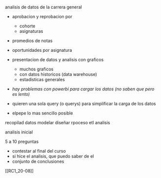 analisis de datos de la carrera general
- aprobacion y reprobacion por
	- cohorte
	- asignaturas
- promedios de notas
- oportunidades por asignatura

- presentacion de datos y analisis con graficos
	- muchos graficos
	- con datos historicos (data warehouse)
	- estadisticas generales
- *hay problemas con powerbi para cargar los datos (no saben que pero es lento)*
- quieren una sola query (o querys) para simplificar la carga de los datos
- elpepe lo mas sencillo posible



recopilad datos
modelar
diseñar
rpoceso etl
analisis

analisis inicial 

5 a 10 preguntas 
- contestar al final del curso
- si hice el analisis, que puedo saber de el 
- conjunto de conclusiones

[[RC1_20-08]]
